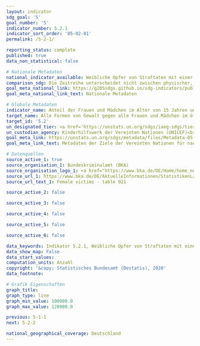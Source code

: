 ```yaml
---
layout: indicator
sdg_goal: '5'
goal_number: '5'
indicator_number: 5.2.1
indicator_sort_order: '05-02-01'
permalink: /5-2-1/

reporting_status: complete
published: true
data_non_statistical: false

# Nationale Metadaten
national_indicator_available: Weibliche Opfer von Straftaten mit einer aktuellen oder früheren intimen Beziehung zum Verdächtigen
comparison_sdg: Die Zeitreihe unterscheidet nicht zwischen physischer, sexueller und psychischer Gewalt.
goal_meta_national_link: https://g205sdgs.github.io/sdg-indicators/public/MetaDe/5.2.1.pdf
goal_meta_national_link_text: Nationale Metadaten

# Globale Metadaten
indicator_name: Anteil der Frauen und Mädchen im Alter von 15 Jahren und älter, die in den vorangegangenen 12 Monaten physischer, sexueller oder psychischer Gewalt durch einen aktuellen oder ehemaligen Intimpartner ausgesetzt waren, nach Art der Gewalt und Alter
target_name: Alle Formen von Gewalt gegen alle Frauen und Mädchen im öffentlichen und im privaten Bereich einschließlich des Menschenhandels und sexueller und anderer Formen der Ausbeutung beseitigen
target_id: '5.2'
un_designated_tier: <a href='https://unstats.un.org/sdgs/iaeg-sdgs/tier-classification/' title='Klicken Sie hier um weitere Informationen zur UN-Tier-Klassifikation zu erhalten.'>Tier II</a>
un_custodian_agency: Kinderhilfswerk der Vereinten Nationen (UNICEF)<br>Einheit der Vereinten Nationen für Gleichstellung und Ermächtigung der Frauen (UN Women)<br>Bevölkerungsfonds der Vereinten Nationen (UNFPA)<br>Weltgesundheitsorganisation (WHO)<br>Büro der Vereinten Nationen für Drogen- und Verbrechensbekämpfung (UNODC)
goal_meta_link: https://unstats.un.org/sdgs/metadata/files/Metadata-05-02-01.pdf
goal_meta_link_text: Metadaten der Ziele der Vereinten Nationen für nachhaltige Entwicklung

# Datenquellen
source_active_1: true
source_organisation_1: Bundeskriminalamt (BKA)
source_organisation_logo_1: <a href="https://www.bka.de/DE/Home/home_node.html"><img src="https://g205sdgs.github.io/sdg-indicators/public/OrgImgDe/bka.png" alt="Logo bka" style="height:60px; width:148px"/></a>
source_url_1: https://www.bka.de/DE/AktuelleInformationen/StatistikenLagebilder/PolizeilicheKriminalstatistik/PKS2016/Zeitreihen/zeitreihenOpfer.html?nn=65720
source_url_text_1: Female victims - table 921

source_active_2: false

source_active_3: false

source_active_4: false

source_active_5: false

source_active_6: false

data_keywords: Indikator 5.2.1, Weibliche Opfer von Straftaten mit einer aktuellen oder früheren intimen Beziehung zum Verdächtigen, Kinderhilfswerk der Vereinten Nationen (UNICEF), Einheit der Vereinten Nationen für Gleichstellung und Ermächtigung der Frauen (UN Women), Bevölkerungsfonds der Vereinten Nationen (UNFPA), Weltgesundheitsorganisation (WHO), Büro der Vereinten Nationen für Drogen- und Verbrechensbekämpfung (UNODC), Bundeskriminalamt (BKA)
data_show_map: False
data_start_values: 
computation_units: Anzahl
copyright: '&copy; Statistisches Bundesamt (Destatis), 2020'
data_footnote: 

# Grafik Eigenschaften
graph_title: 
graph_type: line
graph_min_value: 100000.0
graph_max_value: 120000.0

previous: 5-1-1
next: 5-2-2

national_geographical_coverage: Deutschland
---
```


